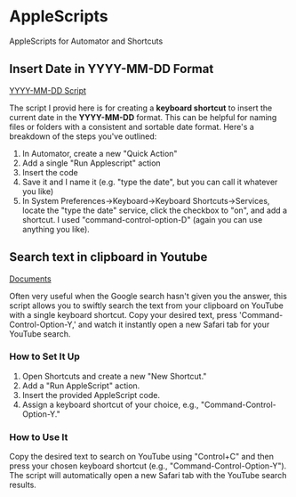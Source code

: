 # AppleScripts
AppleScripts for Automator and Shortcuts


## Insert Date in YYYY-MM-DD Format
[YYYY-MM-DD Script](insert_YYYY_MM_DD/script)

The script I provid here is for creating a **keyboard shortcut** to insert the current date in the **YYYY-MM-DD** format. This can be helpful for naming files or folders with a consistent and sortable date format. Here's a breakdown of the steps you've outlined:

1. In Automator, create a new "Quick Action"
1. Add a single "Run Applescript" action
1. Insert the code
1. Save it and I name it (e.g. "type the date", but you can call it whatever you like)
1. In System Preferences->Keyboard->Keyboard Shortcuts->Services, locate the "type the date" service, click the checkbox to "on", and add a shortcut. I used "command-control-option-D" (again you can use anything you like).



## Search text in clipboard in Youtube
[Documents](/search_clipboard_in_youtube)

Often very useful when the Google search hasn't given you the answer, this script allows you to swiftly search the text from your clipboard on YouTube with a single keyboard shortcut. Copy your desired text, press 'Command-Control-Option-Y,' and watch it instantly open a new Safari tab for your YouTube search.

### How to Set It Up
1. Open Shortcuts and create a new "New Shortcut."
1. Add a "Run AppleScript" action.
1. Insert the provided AppleScript code.
1. Assign a keyboard shortcut of your choice, e.g., "Command-Control-Option-Y."

### How to Use It
Copy the desired text to search on YouTube using "Control+C" and then press your chosen keyboard shortcut (e.g., "Command-Control-Option-Y"). The script will automatically open a new Safari tab with the YouTube search results.
